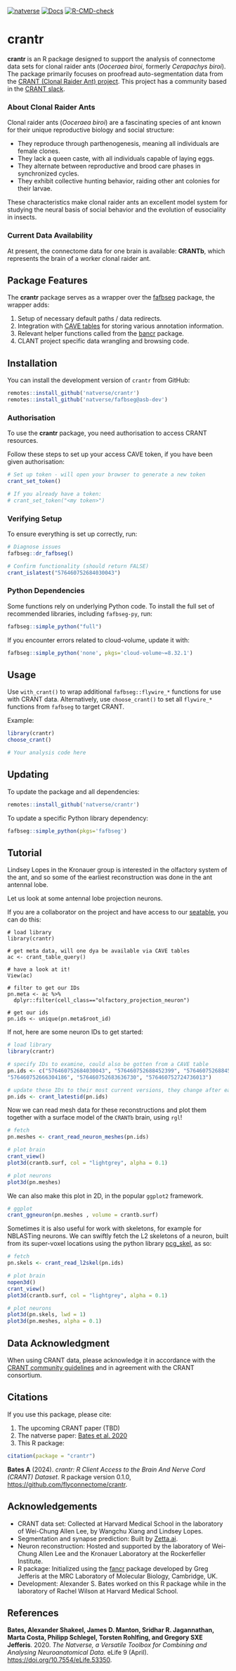 <!-- badges: start -->
[![natverse](https://img.shields.io/badge/natverse-Part%20of%20the%20natverse-a241b6)](https://natverse.github.io)
[![Docs](https://img.shields.io/badge/docs-100%25-brightgreen.svg)](https://flyconnectome.github.io/crantr/reference/)
[![R-CMD-check](https://github.com/flyconnectome/crantr/actions/workflows/R-CMD-check.yaml/badge.svg)](https://github.com/flyconnectome/crantr/actions/workflows/R-CMD-check.yaml)
<!-- badges: end -->

crantr
===========

**crantr** is an R package designed to support the analysis of connectome data sets for clonal raider ants (*Ooceraea biroi*, formerly *Cerapachys biroi*). The package primarily focuses on proofread auto-segmentation data from the [CRANT (Clonal Raider Ant) project](https://proofreading.zetta.ai/info/api/v2/datastack/full/kronauer_ant?middle_auth_url=proofreading.zetta.ai%2Fsticky_auth).
This project has a community based in the [CRANT slack](https://app.slack.com/client/T07RC68DXQA/C07S10GRL9W).

### About Clonal Raider Ants

Clonal raider ants (*Ooceraea biroi*) are a fascinating species of ant known for their unique reproductive biology and social structure:

- They reproduce through parthenogenesis, meaning all individuals are female clones.
- They lack a queen caste, with all individuals capable of laying eggs.
- They alternate between reproductive and brood care phases in synchronized cycles.
- They exhibit collective hunting behavior, raiding other ant colonies for their larvae.

These characteristics make clonal raider ants an excellent model system for studying the neural basis of social behavior and the evolution of eusociality in insects.

### Current Data Availability

At present, the connectome data for one brain is available: **CRANTb**, which represents the brain of a worker clonal raider ant.

## Package Features

The **crantr** package serves as a wrapper over the [fafbseg](https://github.com/natverse/fafbseg) package, the wrapper adds:

1. Setup of necessary default paths / data redirects.
2. Integration with [CAVE tables](https://proofreading.zetta.ai/info/) for storing various annotation information.
3. Relevant helper functions called from the [bancr](https://github.com/flyconnectome/bancr) package.
3. CLANT project specific data wrangling and browsing code.

## Installation

You can install the development version of `crantr` from GitHub:

```r
remotes::install_github('natverse/crantr')
remotes::install_github('natverse/fafbseg@asb-dev')
```

### Authorisation

To use the **crantr** package, you need authorisation to access CRANT resources. 

Follow these steps to set up your access CAVE token, if you have been given authorisation:

```r
# Set up token - will open your browser to generate a new token
crant_set_token()

# If you already have a token:
# crant_set_token("<my token>")
```

### Verifying Setup

To ensure everything is set up correctly, run:

```r
# Diagnose issues
fafbseg::dr_fafbseg()

# Confirm functionality (should return FALSE)
crant_islatest("576460752684030043")
```

### Python Dependencies

Some functions rely on underlying Python code. To install the full set of recommended libraries, including `fafbseg-py`, run:

```r
fafbseg::simple_python("full")
```

If you encounter errors related to cloud-volume, update it with:

```r
fafbseg::simple_python('none', pkgs='cloud-volume~=8.32.1')
```

## Usage

Use `with_crant()` to wrap additional `fafbseg::flywire_*` functions for use with CRANT data. Alternatively, use `choose_crant()` to set all `flywire_*` functions from `fafbseg` to target CRANT.

Example:

```r
library(crantr)
choose_crant()

# Your analysis code here
```

## Updating

To update the package and all dependencies:

```r
remotes::install_github('natverse/crantr')
```

To update a specific Python library dependency:

```r
fafbseg::simple_python(pkgs='fafbseg')
```

## Tutorial

Lindsey Lopes in the Kronauer group is interested in the olfactory system of the ant, and so some of the earliest reconstruction was done in the ant antennal lobe.

Let us look at some antennal lobe projection neurons.

If you are a collaborator on the project and have access to our [seatable](https://cloud.seatable.io/workspace/62919/dtable/CRANTb/?tid=0000&vid=0000), you can do this:

```
# load library
library(crantr)

# get meta data, will one dya be available via CAVE tables
ac <- crant_table_query()

# have a look at it!
View(ac)

# filter to get our IDs
pn.meta <- ac %>%
  dplyr::filter(cell_class=="olfactory_projection_neuron")
  
# get our ids
pn.ids <- unique(pn.meta$root_id)
```

If not, here are some neuron IDs to get started:

```r
# load library
library(crantr)

# specify IDs to examine, could also be gotten from a CAVE table
pn.ids <- c("576460752684030043", "576460752688452399", "576460752688452655", 
"576460752666304186", "576460752683636730", "576460752724736013")

# update these IDs to their most current versions, they change after each proofreading edit
pn.ids <- crant_latestid(pn.ids)
```

Now we can read mesh data for these reconstructions and plot them together with a surface model of the `CRANTb` brain, using `rgl`!

```r
# fetch
pn.meshes <- crant_read_neuron_meshes(pn.ids)

# plot brain
crant_view()
plot3d(crantb.surf, col = "lightgrey", alpha = 0.1)

# plot neurons
plot3d(pn.meshes)
```

We can also make this plot in 2D, in the popular `ggplot2` framework.

```r
# ggplot
crant_ggneuron(pn.meshes , volume = crantb.surf)
```

Sometimes it is also useful for work with skeletons, for example for NBLASTing neurons. We can swiftly fetch the L2 skeletons of a neuron,
built from its super-voxel locations using the python library [pcg_skel](https://github.com/AllenInstitute/pcg_skel), as so:

```r
# fetch
pn.skels <- crant_read_l2skel(pn.ids)

# plot brain
nopen3d()
crant_view()
plot3d(crantb.surf, col = "lightgrey", alpha = 0.1)

# plot neurons
plot3d(pn.skels, lwd = 1)
plot3d(pn.meshes, alpha = 0.1)
```


## Data Acknowledgment

When using CRANT data, please acknowledge it in accordance with the [CRANT community guidelines](https://github.com/jasper-tms/the-CRANT-fly-connectome/wiki/) and in agreement with the CRANT consortium.

## Citations

If you use this package, please cite:

1. The upcoming CRANT paper (TBD)
2. The natverse paper: [Bates et al. 2020](https://elifesciences.org/articles/53350)
3. This R package:

```r
citation(package = "crantr")
```

**Bates A** (2024). _crantr: R Client Access to the Brain And Nerve Cord (CRANT) Dataset_. R package version 0.1.0, <https://github.com/flyconnectome/crantr>.

## Acknowledgements

- CRANT data set: Collected at Harvard Medical School in the laboratory of Wei-Chung Allen Lee, by Wangchu Xiang and Lindsey Lopes.
- Segmentation and synapse prediction: Built by [Zetta.ai](https://zetta.ai/).
- Neuron reconstruction: Hosted and supported by the laboratory of Wei-Chung Allen Lee and the Kronauer Laboratory at the Rockerfeller Institute.
- R package: Initialized using the [fancr](https://github.com/flyconnectome/fancr) package developed by Greg Jefferis at the MRC Laboratory of Molecular Biology, Cambridge, UK.
- Development: Alexander S. Bates worked on this R package while in the laboratory of Rachel Wilson at Harvard Medical School.

## References

**Bates, Alexander Shakeel, James D. Manton, Sridhar R. Jagannathan, Marta Costa, Philipp Schlegel, Torsten Rohlfing, and Gregory SXE Jefferis**. 2020. *The Natverse, a Versatile Toolbox for Combining and Analysing Neuroanatomical Data.* eLife 9 (April). https://doi.org/10.7554/eLife.53350.
